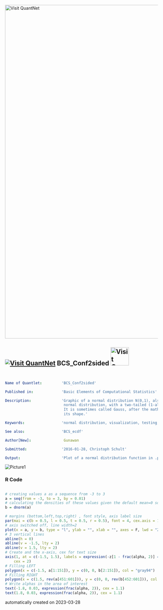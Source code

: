 [<img src="https://github.com/QuantLet/Styleguide-and-FAQ/blob/master/pictures/banner.png" width="1100" alt="Visit QuantNet">](http://quantlet.de/)

## [<img src="https://github.com/QuantLet/Styleguide-and-FAQ/blob/master/pictures/qloqo.png" alt="Visit QuantNet">](http://quantlet.de/) **BCS_Conf2sided** [<img src="https://github.com/QuantLet/Styleguide-and-FAQ/blob/master/pictures/QN2.png" width="60" alt="Visit QuantNet 2.0">](http://quantlet.de/)

```yaml


Name of Quantlet:         'BCS_Conf2sided'

Published in:             'Basic Elements of Computational Statistics'

Description:              'Graphic of a normal distribution N(0,1), also called standard
                           normal distribution, with a two-tailed (1-alpha)-confidence interval.
                           It is sometimes called Gauss, after the mathematician, or Bell curve, after
                           its shape.'

Keywords:                 'normal distribution, visualization, testing, confidence interval, plot'

See also:                 'BCS_ecdf'

Author[New]:               Gunawan

Submitted:                '2016-01-28, Christoph Schult'

Output:                   'Plot of a normal distribution function in .pdf format.'

```

![Picture1](BCS_Conf2sided.png)

### R Code
```r

# creating values a as a sequence from -3 to 3
a = seq(from = -3, to = 3, by = 0.01)
# calculating the densities of these values given the default mean=0 sd=1 normal distribution
b = dnorm(a)

# margins (bottom,left,top,right) , font style, axis label size
par(mai = c(b = 0.5, l = 0.5, t = 0.5, r = 0.5), font = 4, cex.axis = 1.5)
# axis switched off, line width=2
plot(x = a, y = b, type = "l", ylab = "", xlab = "", axes = F, lwd = "2")
# 3 vertical lines
abline(h = 0)
abline(v = -1.5, lty = 2)
abline(v = 1.5, lty = 2)
# Create and the x-axis, cex for text size
axis(1, at = c(-1.5, 1.5), labels = expression(-z[1 - frac(alpha, 2)] == z[frac(alpha, 2)], z[1 - frac(alpha, 2)]), font = 2, 
    cex = 2)
# Filling LEFT
polygon(x = c(-1.5, a[1:151]), y = c(0, 0, b[2:151]), col = "gray94")
# Filling RIGHT
polygon(x = c(1.5, rev(a[451:601])), y = c(0, 0, rev(b[452:601])), col = "gray94")
# Write alphas in the area of interest
text(-1.8, 0.03, expression(frac(alpha, 2)), cex = 1.1)
text(1.8, 0.03, expression(frac(alpha, 2)), cex = 1.1)
```

automatically created on 2023-03-28